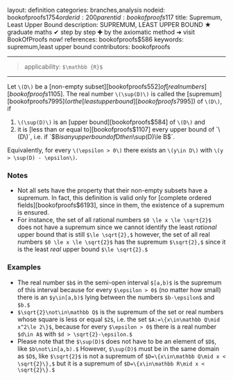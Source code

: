layout: definition
categories: branches,analysis
nodeid: bookofproofs$1754
orderid: 200
parentid: bookofproofs$117
title: Supremum, Least Upper Bound
description: SUPREMUM, LEAST UPPER BOUND ★ graduate maths ✔ step by step ✚ by the axiomatic method ➜ visit BookOfProofs now!
references: bookofproofs$586
keywords: supremum,least upper bound
contributors: bookofproofs

---
> applicability: `$\mathbb {R}$`

---

Let `\(D\)` be a [non-empty subset][bookofproofs$552] of [real numbers][bookofproofs$1105]. The real number `\(\sup(D)\)` is called the [supremum][bookofproofs$7995] (or the [least upper bound][bookofproofs$7995]) of `\(D\)`, if  

1. `\(\sup(D)\)` is an [upper bound][bookofproofs$584] of `\(D\)` and 
1. it is [less than or equal to][bookofproofs$1107] every upper bound of `\(D\)`, i.e. if `$B$` is any upper bound of `$D$` then `$\sup(D)\le B$`.

Equivalently, for every `\(\epsilon > 0\)` there exists an `\(y\in D\)` with `\(y  > \sup(D) - \epsilon\)`.

### Notes

* Not all sets have the property that their non-empty subsets have a supremum. In fact, this definition is valid only for [complete ordered fields][bookofproofs$6193], since in them, the existence of a supremum is ensured.
* For instance, the set of all rational numbers `$0 \le x \le \sqrt{2}$` does not have a supremum since we cannot identify the least _rational_ upper bound that is still `$\le \sqrt{2},$` however, the set of all real numbers `$0 \le x \le \sqrt{2}$` has the supremum `$\sqrt{2},$` since it is the least _real_ upper bound `$\le \sqrt{2}.$`

### Examples

* The real number `$b$` in the semi-open interval `$[a,b)$` is the supremum of this interval because for every `$\epsilon > 0$` (no matter how small) there is an `$y\in[a,b)$` lying between the numbers `$b-\epsilon$` and `$b.$` 
* `$\sqrt{2}\not\in\mathbb Q$` is the supremum of the set or real numbers whose square is less or equal `$2$`, i.e. the set `$A:=\{x\in\mathbb Q\mid x^2\le 2\}$`, because for every `$\epsilon > 0$` there is a real number `$d\in A$` with `$d > \sqrt{2}-\epsilon.$`
* Please note that the `$\sup(D)$` does not have to be an element of `$D$`, like `$b\not\in[a,b).$` However, `$\sup(D)$` must be in the same domain as `$D$`, like `$\sqrt{2}$` is not a supremum of `$D=\{x\in\mathbb Q\mid x < \sqrt{2}\},$` but it is a supremum of  `$D=\{x\in\mathbb R\mid x < \sqrt{2}\}.$`
